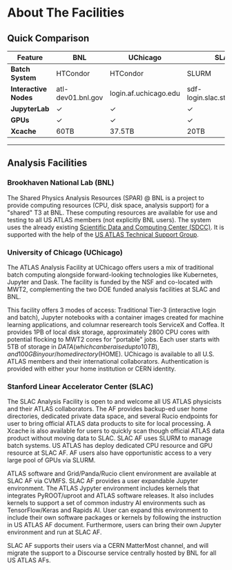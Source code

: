 # About The Facilities

## Quick Comparison

| Feature               | BNL               | UChicago              | SLAC                        |
| --------------------- | ----------------- | --------------------- | --------------------------- |
| **Batch System**      | HTCondor          | HTCondor              | SLURM                       |
| **Interactive Nodes** | atl-dev01.bnl.gov | login.af.uchicago.edu | sdf-login.slac.stanford.edu |
| **JupyterLab**        | ✓                 | ✓                     | ✓                           |
| **GPUs**              | ✓                 | ✓                     | ✓                           |
| **Xcache**            | 60TB              | 37.5TB                | 20TB                        |

---

## Analysis Facilities

### Brookhaven National Lab (BNL)

The Shared Physics Analysis Resources (SPAR) @ BNL is a project to provide
computing resources (CPU, disk space, analysis support) for a "shared" T3 at
BNL. These computing resources are available for use and testing to all US ATLAS
members (not explicitly BNL users). The system uses the already existing
[Scientific Data and Computing Center (SDCC)](https://www.sdcc.bnl.gov/information/about-sdcc).
It is supported with the help of the
[US ATLAS Technical Support Group](https://po.usatlas.bnl.gov/programoffice/ps.php).

### University of Chicago (UChicago)

The ATLAS Analysis Facility at UChicago offers users a mix of traditional batch
computing alongside forward-looking technologies like Kubernetes, Jupyter and
Dask. The facility is funded by the NSF and co-located with MWT2, complementing
the two DOE funded analysis facilities at SLAC and BNL.

This facility offers 3 modes of access: Traditional Tier-3 (interactive login
and batch), Jupyter notebooks with a container images created for machine
learning applications, and columnar reserearch tools ServiceX and Coffea. It
provides 1PB of local disk storage, approximately 2800 CPU cores with potential
flocking to MWT2 cores for "portable" jobs. Each user starts with 5TB of storage
in
$DATA (which can be raised up to 10TB), and 100GB in your /home directory ($HOME).
UChicago is available to all U.S. ATLAS members and their international
collaborators. Authentication is provided with either your home institution or
CERN identity.

### Stanford Linear Accelerator Center (SLAC)

The SLAC Analysis Facility is open to and welcome all US ATLAS physicists and
their ATLAS collaborators. The AF provides backup-ed user home directories,
dedicated private data space, and several Rucio endpoints for user to bring
official ATLAS data products to site for local processing. A Xcache is also
available for users to quickly scan though official ATLAS data product without
moving data to SLAC. SLAC AF uses SLURM to manage batch systems. US ATLAS has
deploy dedicated CPU resource and GPU resource at SLAC AF. AF users also have
opportunistic access to a very large pool of GPUs via SLURM.

ATLAS software and Grid/Panda/Rucio client environment are available at SLAC AF
via CVMFS. SLAC AF provides a user expandable Jupyter environment. The ATLAS
Jypyter environment includes kernels that integrates PyROOT/uproot and ATLAS
software releases. It also includes kernels to support a set of common industry
AI environments such as TensorFlow/Keras and Rapids AI. User can expand this
environment to include their own software packages or kernels by following the
instruction in US ATLAS AF document. Furthermore, users can bring their own
Jupyter environment and run at SLAC AF.

SLAC AF supports their users via a CERN MatterMost channel, and will migrate the
support to a Discourse service centrally hosted by BNL for all US ATLAS AFs.
